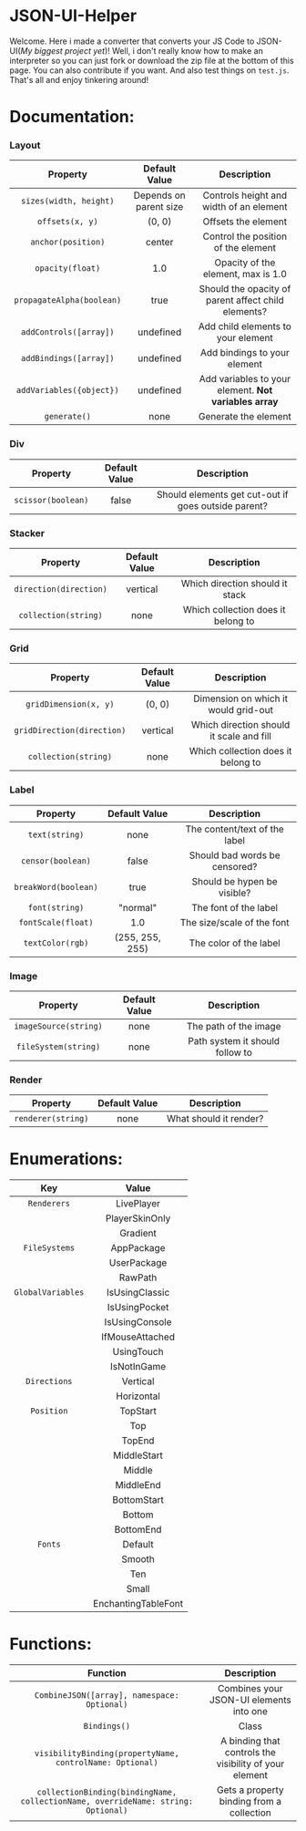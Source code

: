 # JSON-UI-Helper

Welcome. Here i made a converter that converts
your JS Code to JSON-UI(*My biggest project yet*)! Well, i don't really know how
to make an interpreter so you can just fork or download
the zip file at the bottom of this page. You can also
contribute if you want. And also test things on ```test.js```.
That's all and enjoy tinkering around!

# Documentation:

### Layout

| Property | Default Value | Description |
| :------: | :-----------: | :---------: |
| ```sizes(width, height)``` | Depends on parent size | Controls height and width of an element |
| ```offsets(x, y)``` | (0, 0) | Offsets the element |
| ```anchor(position)``` | center | Control the position of the element |
| ```opacity(float)``` | 1.0 | Opacity of the element, max is 1.0 |
| ```propagateAlpha(boolean)``` | true | Should the opacity of parent affect child elements? |
| ```addControls([array])``` | undefined | Add child elements to your element |
| ```addBindings([array])``` | undefined | Add bindings to your element |
| ```addVariables({object})``` | undefined | Add variables to your element. **Not variables array** |
| ```generate()``` | none | Generate the element |

### Div

| Property | Default Value | Description |
| :------: | :-----------: | :---------: |
| ```scissor(boolean)``` | false | Should elements get cut-out if goes outside parent? |

### Stacker

| Property | Default Value | Description |
| :------: | :-----------: | :---------: |
| ```direction(direction)``` | vertical | Which direction should it stack |
| ```collection(string)``` | none | Which collection does it belong to |

### Grid

| Property | Default Value | Description |
| :------: | :-----------: | :---------: |
| ```gridDimension(x, y)``` | (0, 0) | Dimension on which it would grid-out |
| ```gridDirection(direction)``` | vertical | Which direction should it scale and fill |
| ```collection(string)``` | none | Which collection does it belong to |

### Label

| Property | Default Value | Description |
| :------: | :-----------: | :---------: |
| ```text(string)``` | none | The content/text of the label |
| ```censor(boolean)``` | false | Should bad words be censored? |
| ```breakWord(boolean)``` | true | Should be hypen be visible? |
| ```font(string)``` | "normal" | The font of the label |
| ```fontScale(float)``` | 1.0 | The size/scale of the font |
| ```textColor(rgb)``` | (255, 255, 255) | The color of the label |

### Image

| Property | Default Value | Description |
| :------: | :-----------: | :---------: |
| ```imageSource(string)``` | none | The path of the image |
| ```fileSystem(string)``` | none | Path system it should follow to |

### Render

| Property | Default Value | Description |
| :------: | :-----------: | :---------: |
| ```renderer(string)``` | none | What should it render? |

# Enumerations:

| Key | Value |
| :-: | :---: |
| ```Renderers``` | LivePlayer |
|                 | PlayerSkinOnly |
|                 | Gradient |
| ```FileSystems``` | AppPackage |
|                   | UserPackage |
|                   | RawPath |
| ```GlobalVariables``` | IsUsingClassic |
|                       | IsUsingPocket |
|                       | IsUsingConsole |
|                       | IfMouseAttached |
|                       | UsingTouch |
|                       | IsNotInGame |
| ```Directions``` | Vertical |
|                  | Horizontal |
| ```Position``` | TopStart |
|                | Top |
|                | TopEnd |
|                | MiddleStart |
|                | Middle |
|                | MiddleEnd |
|                | BottomStart |
|                | Bottom |
|                | BottomEnd |
| ```Fonts``` | Default |
|             | Smooth |
|             | Ten |
|             | Small |
|             | EnchantingTableFont |

# Functions:

| Function | Description |
| :------: | :---------: |
| ```CombineJSON([array], namespace: Optional)``` | Combines your JSON-UI elements into one |
| ```Bindings()``` | Class |
| ```visibilityBinding(propertyName, controlName: Optional)``` | A binding that controls the visibility of your element |
| ```collectionBinding(bindingName, collectionName, overrideName: string: Optional)``` | Gets a property binding from a collection |